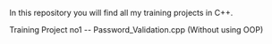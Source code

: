In this repository you will find all my training projects in C++.

Training Project no1 --
Password_Validation.cpp (Without using OOP)

